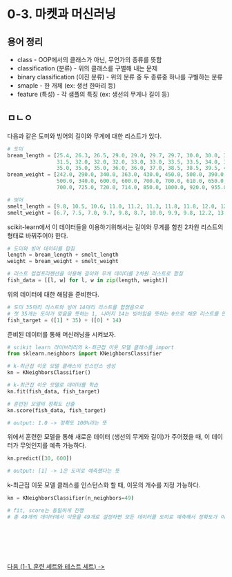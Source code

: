 # 0-3. 마켓과 머신러닝

## 용어 정리

* class - OOP에서의 클래스가 아닌, 무언가의 종류를 뜻함
* classification (분류) - 위의 클래스를 구별해 내는 문제
* binary classification (이진 분류) - 위의 분류 중 두 종류중 하나를 구별하는 분류
* smaple - 한 개체 (ex: 생선 한마리 등)
* feature (특성) - 각 샘플의 특징 (ex: 생선의 무게나 길이 등)

## ㅁㄴㅇ

다음과 같은 도미와 빙어의 길이와 무게에 대한 리스트가 있다.
```python
# 도미
bream_length = [25.4, 26.3, 26.5, 29.0, 29.0, 29.7, 29.7, 30.0, 30.0, 30.7, 31.0, 31.0, 
                31.5, 32.0, 32.0, 32.0, 33.0, 33.0, 33.5, 33.5, 34.0, 34.0, 34.5, 35.0, 
                35.0, 35.0, 35.0, 36.0, 36.0, 37.0, 38.5, 38.5, 39.5, 41.0, 41.0]
bream_weight = [242.0, 290.0, 340.0, 363.0, 430.0, 450.0, 500.0, 390.0, 450.0, 500.0, 475.0, 500.0, 
                500.0, 340.0, 600.0, 600.0, 700.0, 700.0, 610.0, 650.0, 575.0, 685.0, 620.0, 680.0, 
                700.0, 725.0, 720.0, 714.0, 850.0, 1000.0, 920.0, 955.0, 925.0, 975.0, 950.0]

# 빙어
smelt_length = [9.8, 10.5, 10.6, 11.0, 11.2, 11.3, 11.8, 11.8, 12.0, 12.2, 12.4, 13.0, 14.3, 15.0]
smelt_weight = [6.7, 7.5, 7.0, 9.7, 9.8, 8.7, 10.0, 9.9, 9.8, 12.2, 13.4, 12.2, 19.7, 19.9]

```

scikit-learn에서 이 데이터들을 이용하기위해서는 길이와 무게를 합친 2차원 리스트의 형태로 바꿔주어야 한다.

```python
# 도미와 빙어 데이터를 합침
length = bream_length + smelt_length
weight = bream_weight + smelt_weight

# 리스트 컴컴프리헨션을 이용해 길이와 무게 데이터를 2차원 리스트로 합침
fish_data = [[l, w] for l, w in zip(length, weight)]
```

위의 데이터에 대한 해답을 준비한다.
```python
# 도미 35마리 리스트와 빙어 14마리 리스트를 합쳤음으로
# 첫 35개는 도미가 맞음을 뜻하는 1, 나머지 14는 빙어임을 뜻하는 0으로 채운 리스트를 만든다.
fish_target = ([1] * 35) + ([0] * 14)
```

준비된 데이터를 통해 머신러닝을 시켜보자.
```python
# scikit learn 라이브러리의 k-최근접 이웃 모델 클래스를 import
from sklearn.neighbors import KNeighborsClassifier

# k-최근접 이웃 모델 클래스의 인스턴스 생성
kn = KNeighborsClassifier()

# k-최근접 이웃 모델로 데이터를 학습
kn.fit(fish_data, fish_target)

# 훈련된 모델의 정확도 산출
kn.score(fish_data, fish_target)

# output: 1.0 -> 정확도 100%라는 뜻
```

위에서 훈련한 모델을 통해 새로운 데이터 (생선의 무게와 길이)가 주어졌을 때, 이 데이터가 무엇인지를 예측 가능하다.
```python
kn.predict([30, 600])

# output: [1] -> 1은 도미로 예측했다는 뜻
```

k-최근접 이웃 모델 클래스를 인스턴스화 할 때, 이웃의 개수를 지정 가능하다.
```python
kn = KNeighborsClassifier(n_neighbors=49)

# fit, score는 동일하게 진행
# 총 49개의 데이터에서 이웃을 49개로 설정하면 모든 데이터를 도미로 예측해서 정확도가 이상해진다.
```

</br></br></br></br>

[다음 (1-1. 훈련 세트와 테스트 세트) ->](https://github.com/RFLXN/PnP.AI.2023/tree/main/doc/1.%20%EB%8D%B0%EC%9D%B4%ED%84%B0%20%EB%8B%A4%EB%A3%A8%EA%B8%B0/1.%20%ED%9B%88%EB%A0%A8%20%EC%84%B8%ED%8A%B8%EC%99%80%20%ED%85%8C%EC%8A%A4%ED%8A%B8%20%EC%84%B8%ED%8A%B8)